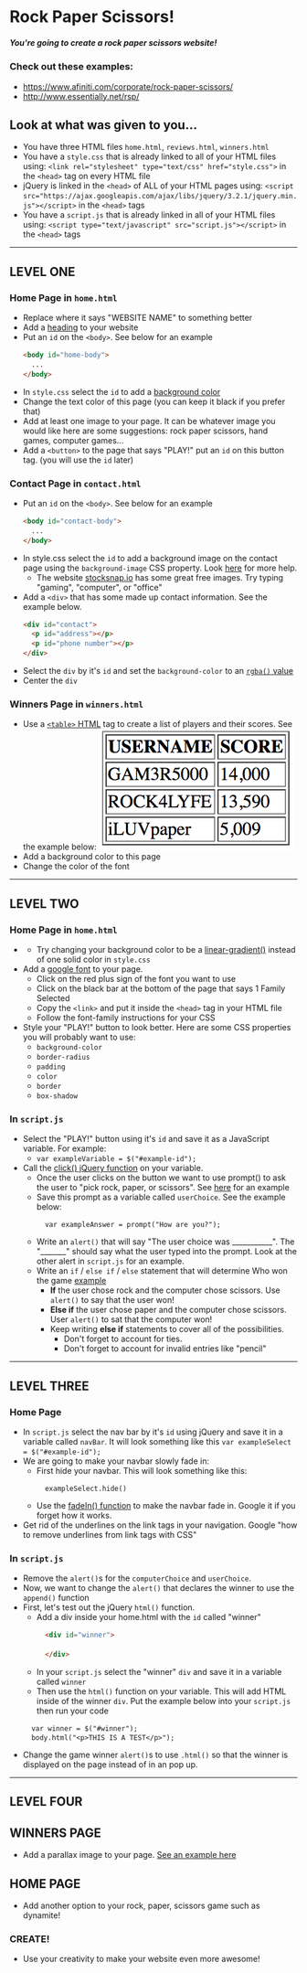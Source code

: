 # Rock Paper Scissors!

##### You're going to create a rock paper scissors website!

### Check out these examples:
* https://www.afiniti.com/corporate/rock-paper-scissors/
* http://www.essentially.net/rsp/

## Look at what was given to you...
* You have three HTML files `home.html`, `reviews.html`, `winners.html`
* You have a `style.css` that is already linked to all of your HTML files using: `<link rel="stylesheet" type="text/css" href="style.css">` in the `<head>` tag on every HTML file
* jQuery is linked in the `<head>` of ALL of your HTML pages using: `<script src="https://ajax.googleapis.com/ajax/libs/jquery/3.2.1/jquery.min.js"></script>` in the `<head>` tags
* You have a `script.js` that is already linked in all of your HTML files using: `<script type="text/javascript" src="script.js"></script>` in the `<head>` tags

_____________________________________________________________________________ 
## LEVEL ONE

### Home Page in `home.html`
* Replace where it says "WEBSITE NAME" to something better
* Add a [heading](https://www.w3schools.com/html/html_headings.asp) to your website
* Put an `id` on the `<body>`. See below for an example
  ``` HTML
  <body id="home-body">
    ...
  </body>
  ```
* In `style.css` select the `id` to add a [background color](https://www.w3schools.com/cssref/pr_background-color.asp)
* Change the text color of this page (you can keep it black if you prefer that)
* Add at least one image to your page. It can be whatever image you would like here are some suggestions: rock paper scissors, hand games, computer games...
* Add a `<button>` to the page that says "PLAY!" put an `id` on this button tag. (you will use the `id` later)

### Contact Page in `contact.html`
* Put an `id` on the `<body>`. See below for an example
  ``` HTML
  <body id="contact-body">
    ...
  </body>
  ```
* In style.css select the `id` to add a background image on the contact page using the `background-image` CSS property. Look [here](https://css-tricks.com/perfect-full-page-background-image/) for more help. 
    * The website [stocksnap.io](https://stocksnap.io/) has some great free images. Try typing "gaming", "computer", or "office"
* Add a `<div>` that has some made up contact information. See the example below.
  ``` HTML
  <div id="contact">
    <p id="address"></p>
    <p id="phone number"></p>
  </div>
  ```
* Select the `div` by it's `id` and set the `background-color` to an [`rgba()` value](https://www.w3schools.com/cssref/tryit.asp?filename=trycss_color_rgba)
* Center the `div`

### Winners Page in `winners.html`
* Use a [`<table>` HTML](https://www.w3schools.com/html/html_tables.asp) tag to create a list of players and their scores. See the example below:
  ![example table](images/example-table.png)
* Add a background color to this page
* Change the color of the font
_____________________________________________________________________________

## LEVEL TWO

### Home Page in `home.html`
* * Try changing your background color to be a [linear-gradient()](https://developer.mozilla.org/en-US/docs/Web/CSS/linear-gradient) instead of one solid color in `style.css`
* Add a [google font](https://fonts.google.com/) to your page.
  * Click on the red plus sign of the font you want to use
  * Click on the black bar at the bottom of the page that says 1 Family Selected
  * Copy the `<link>` and put it inside the `<head>` tag in your HTML file
  * Follow the font-family instructions for your CSS
* Style your "PLAY!" button to look better. Here are some CSS properties you will probably want to use:
  * `background-color`
  * `border-radius`
  * `padding`
  * `color`
  * `border`
  * `box-shadow`


### In `script.js`
* Select the "PLAY!" button using it's `id` and save it as a JavaScript variable. For example:
  * ``` var exampleVariable = $("#example-id"); ```
* Call the [click() jQuery function](https://api.jquery.com/click/) on your variable. 
  * Once the user clicks on the button we want to use prompt() to ask the user to "pick rock, paper, or scissors". See [here](https://www.w3schools.com/jsref/met_win_prompt.asp) for an example
  * Save this prompt as a variable called `userChoice`. See the example below:
    ```
      var exampleAnswer = prompt("How are you?");
    ```
  * Write an `alert()` that will say "The user choice was ___________". The "_______" should say what the user typed into the prompt. Look at the other alert in `script.js` for an example.
  * Write an `if` / `else if` / `else` statement that will determine Who won the game [example](https://www.w3schools.com/js/js_if_else.asp)
    * **If** the user chose rock and the computer chose scissors. Use `alert()` to say that the user won!
    * **Else if** the user chose paper and the computer chose scissors. User `alert()` to sat that the computer won!
    * Keep writing **else if** statements to cover all of the possibilities. 
      * Don't forget to account for ties.
      * Don't forget to account for invalid entries like "pencil"

_____________________________________________________________________________
## LEVEL THREE

### Home Page
* In `script.js` select the nav bar by it's `id` using jQuery and save it in a variable called `navBar`. It will look something like this 
  ` var exampleSelect = $("#example-id"); `
* We are going to make your navbar slowly fade in:
  * First hide your navbar. This will look something like this:
    ``` 
      exampleSelect.hide()
    ```
  * Use the [fadeIn() function](http://api.jquery.com/fadein/) to make the navbar fade in. Google it if you forget how it works.
* Get rid of the underlines on the link tags in your navigation. Google "how to remove underlines from link tags with CSS"


### In `script.js`
* Remove the `alert()`s for the `computerChoice` and `userChoice`.
* Now, we want to change the `alert()` that declares the winner to use the `append()` function
* First, let's test out the jQuery `html()` function.
  * Add a div inside your home.html with the `id` called "winner"
    ``` HTML
      <div id="winner">
        
      </div>
    ```
  * In your `script.js` select the "winner" `div` and save it in a variable called `winner`
  * Then use the `html()` function on your variable. This will add HTML inside of the winner `div`. Put the example below into your `script.js` then run your code
  ``` 
    var winner = $("#winner");
    body.html("<p>THIS IS A TEST</p>");
  ```
* Change the game winner `alert()`s to use `.html()` so that the winner is displayed on the page instead of in an pop up.

_____________________________________________________________________________
## LEVEL FOUR

## WINNERS PAGE
* Add a parallax image to your page. [See an example here](https://www.w3schools.com/howto/howto_css_parallax.asp)

## HOME PAGE
* Add another option to your rock, paper, scissors game such as dynamite!

### CREATE!
* Use your creativity to make your website even more awesome!












